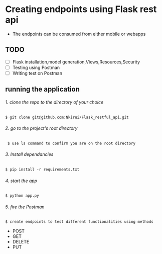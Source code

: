 # Creating endpoints using Flask rest api
* The endpoints can be consumed from either mobile or webapps

## TODO
- [ ] Flask installation,model generation,Views,Resources,Security
- [ ] Testing using Postman
- [ ] Writing test on Postman

## running the application

###### 1. clone the repo to the directory of your choice

`$ git clone git@github.com:Nkirui/Flask_restful_api.git`

###### 2. go to the project's root directory
` $ use ls command to confirm you are on the root directory`

###### 3. Install dependancies

`$ pip install -r requirements.txt`

###### 4. start the app
  `$ python app.py`


###### 5. fire the Postman

`$ create endpoints to test different functionalities using methods`
- POST
- GET
- DELETE
- PUT

